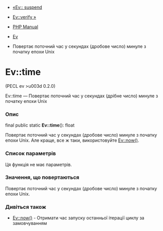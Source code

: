- [«Ev:: suspend](ev.suspend.md)
- [Ev::verify »](ev.verify.md)

- [PHP Manual](index.md)
- [Ev](class.ev.md)
- Повертає поточний час у секундах (дробове число) минуле з
початку епохи Unix

# Ev::time

(PECL ev \>u003d 0.2.0)

Ev::time — Повертає поточний час у секундах (дрібне число) минуле
з початку епохи Unix

### Опис

final public static **Ev::time**(): float

Повертає поточний час у секундах (дробове число) минуле з початку
епохи Unix. Але краще, все ж таки, використовуйте [Ev::now()](ev.now.md).

### Список параметрів

Ця функція не має параметрів.

### Значення, що повертаються

Повертає поточний час у секундах (дробове число) минуле з початку
епохи Unix.

### Дивіться також

- [Ev::now()](ev.now.md) - Отримати час запуску останньої ітерації
циклу за замовчуванням
